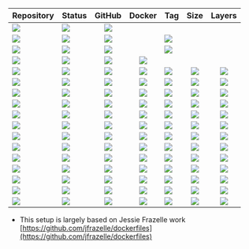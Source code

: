 | Repository | Status | GitHub | Docker | Tag | Size | Layers |
| --- | --- | :---: | :---: | :--- | :---: | :---: |
| [![](https://img.shields.io/badge/chocolatey-packages-grey)](https://github.com/forwardcomputers/chocolatey-packages) | [![](https://img.shields.io/github/actions/workflow/status/forwardcomputers/chocolatey-packages/main.yml?label)](https://github.com/forwardcomputers/chocolatey-packages/actions) | [![](https://img.shields.io/badge/github--grey?label=&logo=github&logoColor=white)](https://github.com/forwardcomputers/chocolatey-packages) | |
| [![](https://img.shields.io/badge/microsoft-ui-xaml-grey)](https://github.com/forwardcomputers/chocolatey-packages/tree/main/microsoft-ui-xaml) | ![](https://img.shields.io/badge/15--4--2024_06:10:00_AM-blue) | [![](https://img.shields.io/badge/github--grey?label=&logo=github&logoColor=white)](https://github.com/forwardcomputers/chocolatey-packages/tree/main/microsoft-ui-xaml) | | [![](https://img.shields.io/badge/v2.8-blue)](https://github.com/forwardcomputers/chocolatey-packages/tree/main/microsoft-ui-xaml)
| [![](https://img.shields.io/badge/standardnotes-grey)](https://github.com/forwardcomputers/chocolatey-packages/tree/main/standardnotes) | ![](https://img.shields.io/badge/15--4--2024_06:10:00_AM-blue) | [![](https://img.shields.io/badge/github--grey?label=&logo=github&logoColor=white)](https://github.com/forwardcomputers/chocolatey-packages/tree/main/standardnotes) | | [![](https://img.shields.io/badge/v3.193.2-blue)](https://github.com/forwardcomputers/chocolatey-packages/tree/main/standardnotes)
| [![](https://img.shields.io/badge/dockerfiles-grey)](https://github.com/forwardcomputers/dockerfiles) | [![](https://img.shields.io/github/actions/workflow/status/forwardcomputers/dockerfiles/build_all.yml?label)](https://github.com/forwardcomputers/dockerfiles/actions) | [![](https://img.shields.io/badge/github--grey.svg?label=&logo=github&logoColor=white)](https://github.com/forwardcomputers/dockerfiles) | [![](https://img.shields.io/badge/docker--E5E5E5.svg?label=&logo=docker)](https://hub.docker.com/r/forwardcomputers) |
| [![](https://img.shields.io/badge/base_alpine-grey)](https://hub.docker.com/r/forwardcomputers/base_alpine) | ![](https://img.shields.io/badge/20--4--2024_11:29:52_PM-blue) | [![](https://img.shields.io/badge/github--grey.svg?label=&logo=github&logoColor=white)](https://github.com/forwardcomputers/dockerfiles/tree/main/base_alpine) | [![](https://img.shields.io/badge/docker--E5E5E5.svg?label=&logo=docker)](https://hub.docker.com/r/forwardcomputers/base_alpine) | [![](https://img.shields.io/badge/3.19.1-blue)](https://hub.docker.com/r/forwardcomputers/base_alpine) | ![](https://img.shields.io/docker/image-size/forwardcomputers/base_alpine/latest?label=) | ![](https://img.shields.io/badge/12-blue) |
| [![](https://img.shields.io/badge/base_debian-grey)](https://hub.docker.com/r/forwardcomputers/base_debian) | ![](https://img.shields.io/badge/20--4--2024_11:30:04_PM-blue) | [![](https://img.shields.io/badge/github--grey.svg?label=&logo=github&logoColor=white)](https://github.com/forwardcomputers/dockerfiles/tree/main/base_debian) | [![](https://img.shields.io/badge/docker--E5E5E5.svg?label=&logo=docker)](https://hub.docker.com/r/forwardcomputers/base_debian) | [![](https://img.shields.io/badge/trixie-blue)](https://hub.docker.com/r/forwardcomputers/base_debian) | ![](https://img.shields.io/docker/image-size/forwardcomputers/base_debian/latest?label=) | ![](https://img.shields.io/badge/14-blue) |
| [![](https://img.shields.io/badge/3d-grey)](https://hub.docker.com/r/forwardcomputers/3d) | ![](https://img.shields.io/badge/20--4--2024_11:30:24_PM-blue) | [![](https://img.shields.io/badge/github--grey.svg?label=&logo=github&logoColor=white)](https://github.com/forwardcomputers/dockerfiles/tree/main/3d) | [![](https://img.shields.io/badge/docker--E5E5E5.svg?label=&logo=docker)](https://hub.docker.com/r/forwardcomputers/3d) | [![](https://img.shields.io/badge/2.10.0-blue)](https://hub.docker.com/r/forwardcomputers/3d) | ![](https://img.shields.io/docker/image-size/forwardcomputers/3d/latest?label=) | ![](https://img.shields.io/badge/42-blue) |
| [![](https://img.shields.io/badge/ansible-grey)](https://hub.docker.com/r/forwardcomputers/ansible) | ![](https://img.shields.io/badge/20--4--2024_11:34:52_PM-blue) | [![](https://img.shields.io/badge/github--grey.svg?label=&logo=github&logoColor=white)](https://github.com/forwardcomputers/dockerfiles/tree/main/ansible) | [![](https://img.shields.io/badge/docker--E5E5E5.svg?label=&logo=docker)](https://hub.docker.com/r/forwardcomputers/ansible) | [![](https://img.shields.io/badge/9.4.0-blue)](https://hub.docker.com/r/forwardcomputers/ansible) | ![](https://img.shields.io/docker/image-size/forwardcomputers/ansible/latest?label=) | ![](https://img.shields.io/badge/23-blue) |
| [![](https://img.shields.io/badge/dnsmasq-grey)](https://hub.docker.com/r/forwardcomputers/dnsmasq) | ![](https://img.shields.io/badge/20--4--2024_11:36:19_PM-blue) | [![](https://img.shields.io/badge/github--grey.svg?label=&logo=github&logoColor=white)](https://github.com/forwardcomputers/dockerfiles/tree/main/dnsmasq) | [![](https://img.shields.io/badge/docker--E5E5E5.svg?label=&logo=docker)](https://hub.docker.com/r/forwardcomputers/dnsmasq) | [![](https://img.shields.io/badge/2.90-blue)](https://hub.docker.com/r/forwardcomputers/dnsmasq) | ![](https://img.shields.io/docker/image-size/forwardcomputers/dnsmasq/latest?label=) | ![](https://img.shields.io/badge/9-blue) |
| [![](https://img.shields.io/badge/duplicati-grey)](https://hub.docker.com/r/forwardcomputers/duplicati) | ![](https://img.shields.io/badge/20--4--2024_11:36:27_PM-blue) | [![](https://img.shields.io/badge/github--grey.svg?label=&logo=github&logoColor=white)](https://github.com/forwardcomputers/dockerfiles/tree/main/duplicati) | [![](https://img.shields.io/badge/docker--E5E5E5.svg?label=&logo=docker)](https://hub.docker.com/r/forwardcomputers/duplicati) | [![](https://img.shields.io/badge/2.0.7.1--2.0.7.1_beta_2023--05--25-blue)](https://hub.docker.com/r/forwardcomputers/duplicati) | ![](https://img.shields.io/docker/image-size/forwardcomputers/duplicati/latest?label=) | ![](https://img.shields.io/badge/12-blue) |
| [![](https://img.shields.io/badge/linux-grey)](https://hub.docker.com/r/forwardcomputers/linux) | ![](https://img.shields.io/badge/20--4--2024_11:38:19_PM-blue) | [![](https://img.shields.io/badge/github--grey.svg?label=&logo=github&logoColor=white)](https://github.com/forwardcomputers/dockerfiles/tree/main/linux) | [![](https://img.shields.io/badge/docker--E5E5E5.svg?label=&logo=docker)](https://hub.docker.com/r/forwardcomputers/linux) | [![](https://img.shields.io/badge/trixie-blue)](https://hub.docker.com/r/forwardcomputers/linux) | ![](https://img.shields.io/docker/image-size/forwardcomputers/linux/latest?label=) | ![](https://img.shields.io/badge/21-blue) |
| [![](https://img.shields.io/badge/miniflux-grey)](https://hub.docker.com/r/forwardcomputers/miniflux) | ![](https://img.shields.io/badge/-blue) | [![](https://img.shields.io/badge/github--grey.svg?label=&logo=github&logoColor=white)](https://github.com/forwardcomputers/dockerfiles/tree/main/miniflux) | [![](https://img.shields.io/badge/docker--E5E5E5.svg?label=&logo=docker)](https://hub.docker.com/r/forwardcomputers/miniflux) | [![](https://img.shields.io/badge/-blue)](https://hub.docker.com/r/forwardcomputers/miniflux) | ![](https://img.shields.io/docker/image-size/forwardcomputers/miniflux/latest?label=) | ![](https://img.shields.io/badge/19-blue) |
| [![](https://img.shields.io/badge/rsyslog-grey)](https://hub.docker.com/r/forwardcomputers/rsyslog) | ![](https://img.shields.io/badge/20--4--2024_11:41:12_PM-blue) | [![](https://img.shields.io/badge/github--grey.svg?label=&logo=github&logoColor=white)](https://github.com/forwardcomputers/dockerfiles/tree/main/rsyslog) | [![](https://img.shields.io/badge/docker--E5E5E5.svg?label=&logo=docker)](https://hub.docker.com/r/forwardcomputers/rsyslog) | [![](https://img.shields.io/badge/8.2112.0-blue)](https://hub.docker.com/r/forwardcomputers/rsyslog) | ![](https://img.shields.io/docker/image-size/forwardcomputers/rsyslog/latest?label=) | ![](https://img.shields.io/badge/9-blue) |
| [![](https://img.shields.io/badge/shellcheck-grey)](https://hub.docker.com/r/forwardcomputers/shellcheck) | ![](https://img.shields.io/badge/20--4--2024_11:41:56_PM-blue) | [![](https://img.shields.io/badge/github--grey.svg?label=&logo=github&logoColor=white)](https://github.com/forwardcomputers/dockerfiles/tree/main/shellcheck) | [![](https://img.shields.io/badge/docker--E5E5E5.svg?label=&logo=docker)](https://hub.docker.com/r/forwardcomputers/shellcheck) | [![](https://img.shields.io/badge/0.10.0-blue)](https://hub.docker.com/r/forwardcomputers/shellcheck) | ![](https://img.shields.io/docker/image-size/forwardcomputers/shellcheck/latest?label=) | ![](https://img.shields.io/badge/10-blue) |
| [![](https://img.shields.io/badge/stats-grey)](https://hub.docker.com/r/forwardcomputers/stats) | ![](https://img.shields.io/badge/20--4--2024_11:42:03_PM-blue) | [![](https://img.shields.io/badge/github--grey.svg?label=&logo=github&logoColor=white)](https://github.com/forwardcomputers/dockerfiles/tree/main/stats) | [![](https://img.shields.io/badge/docker--E5E5E5.svg?label=&logo=docker)](https://hub.docker.com/r/forwardcomputers/stats) | [![](https://img.shields.io/badge/1.2.0-blue)](https://hub.docker.com/r/forwardcomputers/stats) | ![](https://img.shields.io/docker/image-size/forwardcomputers/stats/latest?label=) | ![](https://img.shields.io/badge/9-blue) |
| [![](https://img.shields.io/badge/update-grey)](https://hub.docker.com/r/forwardcomputers/update) | ![](https://img.shields.io/badge/20--4--2024_11:42:11_PM-blue) | [![](https://img.shields.io/badge/github--grey.svg?label=&logo=github&logoColor=white)](https://github.com/forwardcomputers/dockerfiles/tree/main/update) | [![](https://img.shields.io/badge/docker--E5E5E5.svg?label=&logo=docker)](https://hub.docker.com/r/forwardcomputers/update) | [![](https://img.shields.io/badge/2.0-blue)](https://hub.docker.com/r/forwardcomputers/update) | ![](https://img.shields.io/docker/image-size/forwardcomputers/update/latest?label=) | ![](https://img.shields.io/badge/22-blue) |
| [![](https://img.shields.io/badge/ustreamer-grey)](https://hub.docker.com/r/forwardcomputers/ustreamer) | ![](https://img.shields.io/badge/20--4--2024_11:44:36_PM-blue) | [![](https://img.shields.io/badge/github--grey.svg?label=&logo=github&logoColor=white)](https://github.com/forwardcomputers/dockerfiles/tree/main/ustreamer) | [![](https://img.shields.io/badge/docker--E5E5E5.svg?label=&logo=docker)](https://hub.docker.com/r/forwardcomputers/ustreamer) | [![](https://img.shields.io/badge/6.11-blue)](https://hub.docker.com/r/forwardcomputers/ustreamer) | ![](https://img.shields.io/docker/image-size/forwardcomputers/ustreamer/latest?label=) | ![](https://img.shields.io/badge/10-blue) |

- This setup is largely based on Jessie Frazelle work [https://github.com/jfrazelle/dockerfiles](https://github.com/jfrazelle/dockerfiles)  